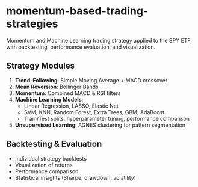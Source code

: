 # momentum-based-trading-strategies

Momentum and Machine Learning trading strategy applied to the SPY ETF, with backtesting, performance evaluation, and visualization.


## Strategy Modules

1. **Trend-Following**: Simple Moving Average + MACD crossover
2. **Mean Reversion**: Bollinger Bands
3. **Momentum**: Combined MACD & RSI filters
4. **Machine Learning Models**:
   - Linear Regression, LASSO, Elastic Net
   - SVM, KNN, Random Forest, Extra Trees, GBM, AdaBoost
   - Train/Test splits, hyperparameter tuning, performance comparison
5. **Unsupervised Learning**: AGNES clustering for pattern segmentation

## Backtesting & Evaluation

- Individual strategy backtests
- Visualization of returns 
- Performance comparison
- Statistical insights (Sharpe, drawdown, volatility)
